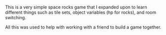 This is a very simple space rocks game that I expanded upon to learn different things such as tile sets, object variables (hp for rocks), and room switching. 

All this was used to help with working with a friend to build a game together.

